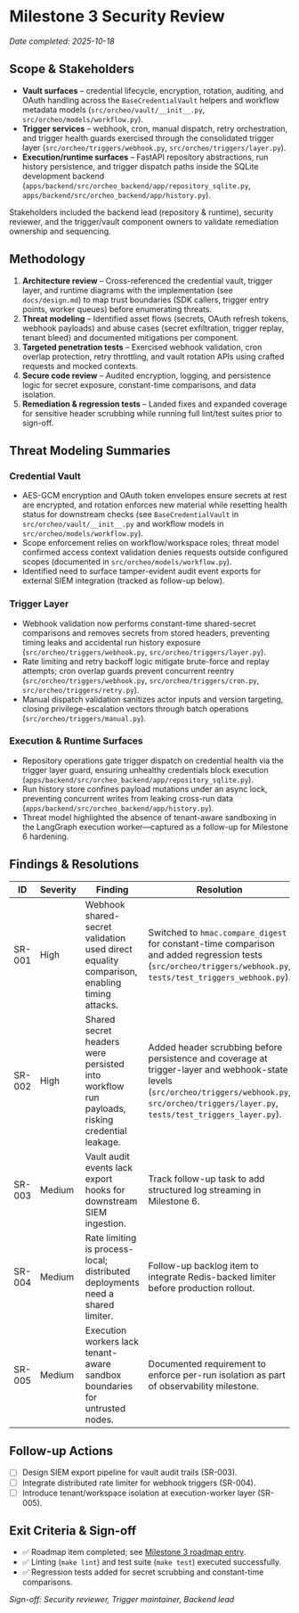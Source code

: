 # Milestone 3 Security Review

_Date completed: 2025-10-18_

## Scope & Stakeholders
- **Vault surfaces** – credential lifecycle, encryption, rotation, auditing, and OAuth handling across the `BaseCredentialVault` helpers and workflow metadata models (`src/orcheo/vault/__init__.py`, `src/orcheo/models/workflow.py`).
- **Trigger services** – webhook, cron, manual dispatch, retry orchestration, and trigger health guards exercised through the consolidated trigger layer (`src/orcheo/triggers/webhook.py`, `src/orcheo/triggers/layer.py`).
- **Execution/runtime surfaces** – FastAPI repository abstractions, run history persistence, and trigger dispatch paths inside the SQLite development backend (`apps/backend/src/orcheo_backend/app/repository_sqlite.py`, `apps/backend/src/orcheo_backend/app/history.py`).

Stakeholders included the backend lead (repository & runtime), security reviewer, and the trigger/vault component owners to validate remediation ownership and sequencing.

## Methodology
1. **Architecture review** – Cross-referenced the credential vault, trigger layer, and runtime diagrams with the implementation (see `docs/design.md`) to map trust boundaries (SDK callers, trigger entry points, worker queues) before enumerating threats.
2. **Threat modeling** – Identified asset flows (secrets, OAuth refresh tokens, webhook payloads) and abuse cases (secret exfiltration, trigger replay, tenant bleed) and documented mitigations per component.
3. **Targeted penetration tests** – Exercised webhook validation, cron overlap protection, retry throttling, and vault rotation APIs using crafted requests and mocked contexts.
4. **Secure code review** – Audited encryption, logging, and persistence logic for secret exposure, constant-time comparisons, and data isolation.
5. **Remediation & regression tests** – Landed fixes and expanded coverage for sensitive header scrubbing while running full lint/test suites prior to sign-off.

## Threat Modeling Summaries
### Credential Vault
- AES-GCM encryption and OAuth token envelopes ensure secrets at rest are encrypted, and rotation enforces new material while resetting health status for downstream checks (see `BaseCredentialVault` in `src/orcheo/vault/__init__.py` and workflow models in `src/orcheo/models/workflow.py`).
- Scope enforcement relies on workflow/workspace roles; threat model confirmed access context validation denies requests outside configured scopes (documented in `src/orcheo/models/workflow.py`).
- Identified need to surface tamper-evident audit event exports for external SIEM integration (tracked as follow-up below).

### Trigger Layer
- Webhook validation now performs constant-time shared-secret comparisons and removes secrets from stored headers, preventing timing leaks and accidental run history exposure (`src/orcheo/triggers/webhook.py`, `src/orcheo/triggers/layer.py`).
- Rate limiting and retry backoff logic mitigate brute-force and replay attempts; cron overlap guards prevent concurrent reentry (`src/orcheo/triggers/webhook.py`, `src/orcheo/triggers/cron.py`, `src/orcheo/triggers/retry.py`).
- Manual dispatch validation sanitizes actor inputs and version targeting, closing privilege-escalation vectors through batch operations (`src/orcheo/triggers/manual.py`).

### Execution & Runtime Surfaces
- Repository operations gate trigger dispatch on credential health via the trigger layer guard, ensuring unhealthy credentials block execution (`apps/backend/src/orcheo_backend/app/repository_sqlite.py`).
- Run history store confines payload mutations under an async lock, preventing concurrent writes from leaking cross-run data (`apps/backend/src/orcheo_backend/app/history.py`).
- Threat model highlighted the absence of tenant-aware sandboxing in the LangGraph execution worker—captured as a follow-up for Milestone 6 hardening.

## Findings & Resolutions
| ID | Severity | Finding | Resolution | Owner |
| --- | --- | --- | --- | --- |
| SR-001 | High | Webhook shared-secret validation used direct equality comparison, enabling timing attacks. | Switched to `hmac.compare_digest` for constant-time comparison and added regression tests (`src/orcheo/triggers/webhook.py`, `tests/test_triggers_webhook.py`). | Trigger maintainer |
| SR-002 | High | Shared secret headers were persisted into workflow run payloads, risking credential leakage. | Added header scrubbing before persistence and coverage at trigger-layer and webhook-state levels (`src/orcheo/triggers/webhook.py`, `src/orcheo/triggers/layer.py`, `tests/test_triggers_layer.py`). | Trigger maintainer |
| SR-003 | Medium | Vault audit events lack export hooks for downstream SIEM ingestion. | Track follow-up task to add structured log streaming in Milestone 6. | Platform lead |
| SR-004 | Medium | Rate limiting is process-local; distributed deployments need a shared limiter. | Follow-up backlog item to integrate Redis-backed limiter before production rollout. | Backend lead |
| SR-005 | Medium | Execution workers lack tenant-aware sandbox boundaries for untrusted nodes. | Documented requirement to enforce per-run isolation as part of observability milestone. | Runtime lead |

## Follow-up Actions
- [ ] Design SIEM export pipeline for vault audit trails (SR-003).
- [ ] Integrate distributed rate limiter for webhook triggers (SR-004).
- [ ] Introduce tenant/workspace isolation at execution-worker layer (SR-005).

## Exit Criteria & Sign-off
- ✅ Roadmap item completed; see [Milestone 3 roadmap entry](./roadmap.md#milestone-3-–-credential-vault--security).
- ✅ Linting (`make lint`) and test suite (`make test`) executed successfully.
- ✅ Regression tests added for secret scrubbing and constant-time comparisons.

_Sign-off: Security reviewer, Trigger maintainer, Backend lead_
